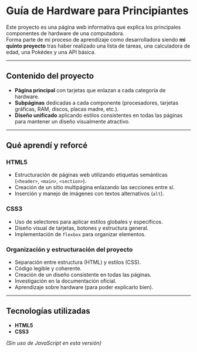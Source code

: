 # Guía de Hardware para Principiantes

Este proyecto es una página web informativa que explica los principales componentes de hardware de una computadora.  
Forma parte de mi proceso de aprendizaje como desarrolladora siendo **mi quinto proyecto** tras haber realizado una lista de tareas, una calculadora de edad, una Pokédex y una API básica.

---

## Contenido del proyecto

- **Página principal** con tarjetas que enlazan a cada categoría de hardware.  
- **Subpáginas** dedicadas a cada componente (procesadores, tarjetas gráficas, RAM, discos, placas madre, etc.).  
- **Diseño unificado** aplicando estilos consistentes en todas las páginas para mantener un diseño visualmente atractivo.  

---

## Qué aprendí y reforcé

### HTML5
- Estructuración de páginas web utilizando etiquetas semánticas (`<header>`, `<main>`, `<section>`).  
- Creación de un sitio multipágina enlazando las secciones entre sí.  
- Inserción y manejo de imágenes con textos alternativos (`alt`).  

### CSS3
- Uso de selectores para aplicar estilos globales y específicos.  
- Diseño visual de tarjetas, botones y estructura general.  
- Implementación de `flexbox` para organizar elementos.  

### Organización y estructuración del proyecto
- Separación entre estructura (HTML) y estilos (CSS).  
- Código legible y coherente.  
- Creación de un diseño consistente en todas las páginas.  
- Investigación en la documentación oficial.  
- Aprendizaje sobre hardware (para poder explicarlo bien).  

---

## Tecnologías utilizadas

- **HTML5**  
- **CSS3**   

*(Sin uso de JavaScript en esta versión)*